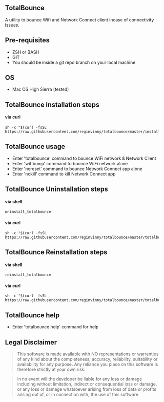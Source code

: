 
## TotalBounce
A utility to bounce Wifi and Network Connect client incase of connectivity issues.
## Pre-requisites
- ZSH or BASH
- GIT
- You should be inside a git repo branch on your local machine 

## OS
- Mac OS High Sierra (tested)

## TotalBounce installation steps

#### via curl
```shell
sh -c "$(curl -fsSL https://raw.githubusercontent.com/reginvinny/totalbounce/master/install.sh)"
```
## TotalBounce usage

- Enter 'totalbounce' command to bounce WiFi network & Network Client
- Enter 'wifibump' command to bounce WiFi network alone
- Enter 'ncreset' command to bounce Network Connect app alone
- Enter 'nckill' command to kill Network Connect app

## TotalBounce Uninstallation steps

#### via shell
```shell
uninstall_totalbounce
```

#### via curl
```shell
sh -c "$(curl -fsSL https://raw.githubusercontent.com/reginvinny/totalbounce/master/totalbounce_uninstall.sh)"
```

## TotalBounce Reinstallation steps

#### via shell
```shell
reinstall_totalbounce
```

#### via curl
```shell
sh -c "$(curl -fsSL https://raw.githubusercontent.com/reginvinny/totalbounce/master/totalbounce_reinstall.sh)"
```

## TotalBounce help

- Enter 'totalbounce help' command for help

## Legal Disclaimer

> This software is made available with NO representations or warranties of any kind about the completeness, accuracy, reliability, suitability or availability for any purpose. Any reliance you place on this software is therefore strictly at your own risk.

> In no event will the developer be liable for any loss or damage including without limitation, indirect or consequential loss or damage, or any loss or damage whatsoever arising from loss of data or profits arising out of, or in connection with, the use of this software.


  

